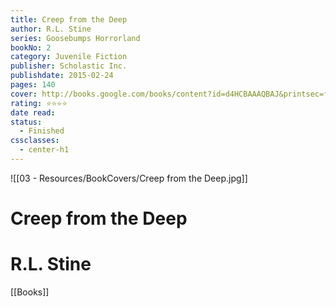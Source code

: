 ```yaml
---
title: Creep from the Deep
author: R.L. Stine
series: Goosebumps Horrorland
bookNo: 2
category: Juvenile Fiction
publisher: Scholastic Inc.
publishdate: 2015-02-24
pages: 140
cover: http://books.google.com/books/content?id=d4HCBAAAQBAJ&printsec=frontcover&img=1&zoom=1&edge=curl&source=gbs_api
rating: ⭐⭐⭐⭐
date read: 
status:
  - Finished
cssclasses:
  - center-h1
---
```

![[03 - Resources/BookCovers/Creep from the Deep.jpg]]
# Creep from the Deep
# R.L. Stine



[[Books]]